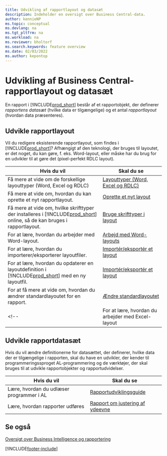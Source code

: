 ```yaml
---
title: Udvikling af rapportlayout og datasæt
description: Indeholder en oversigt over Business Central-data.
author: kennieNP
ms.topic: conceptual
ms.devlang: na
ms.tgt_pltfrm: na
ms.workload: na
ms.reviewer: bholtorf
ms.search.keywords: feature overview
ms.date: 02/03/2022
ms.author: kepontop
---
```


# Udvikling af Business Central-rapportlayout og datasæt

En rapport i [!INCLUDE[prod_short](includes/prod_short.md)] består af et rapportobjekt, der definerer _rapportens datasæt_ (hvilke data er tilgængelige) og et antal _rapportlayout_ (hvordan data præsenteres).  

## Udvikle rapportlayout

Vil du redigere eksisterende rapportlayout, som findes i [!INCLUDE[prod_short](includes/prod_short.md)]? Afhængigt af den teknologi, der bruges til layoutet, er det noget, du kan gøre, f. eks. Word-layout, eller måske har du brug for en udvikler til at gøre det (pixel-perfekt RDLC layout).

| Hvis du vil | Skal du se |
|--|--|
| Få mere at vide om de forskellige layouttyper (Word, Excel og RDLC) | [Layouttyper (Word, Excel og RDLC)](ui-manage-report-layouts.md) |
| Få mere at vide om, hvordan du kan oprette et nyt rapportlayout. | [Oprette et nyt layout](ui-how-create-custom-report-layout.md) |
| Få mere at vide om, hvilke skrifttyper der installeres i [!INCLUDE[prod_short](includes/prod_short.md)] online, så de kan bruges i rapportlayout. | [Bruge skrifttyper i layout](ui-fonts.md) |
| For at lære, hvordan du arbejder med Word-layout. | [Arbejd med Word-layouts](ui-how-add-fields-word-report-layout.md) |
| For at lære, hvordan du importerer/eksporterer layoutfiler. | [Importér/eksportér et layout](ui-how-import-and-export-report-layout.md) |
| For at lære, hvordan du opdaterer en layoutdefinition i [!INCLUDE[prod_short](includes/prod_short.md)] med en ny layoutfil. | [Importér/eksportér et layout](ui-how-import-and-export-report-layout.md) |
| For at få mere at vide om, hvordan du ændrer standardlayoutet for en rapport. | [Ændre standardlayoutet](ui-how-change-layout-currently-used-report.md) |
<!-- | For at lære, hvordan du arbejder med Excel-layout | [Arbejd med Excel-layouts](ui-how-add-fields-word-report-layout.md) | -->

## Udvikle rapportdatasæt

 Hvis du vil ændre definitionerne for datasættet, der definerer, hvilke data der er tilgængelige i rapporten, skal du have en udvikler, der kender til programmeringssproget AL-programmering og de værktøjer, der skal bruges til at udvikle rapportobjekter og rapportudvidelser.

| Hvis du vil | Skal du se |
|--|--|
| Lære, hvordan du udlæser programmer i AL | [Rapportudviklingsguide](/dynamics365/business-central/dev-itpro/developer/devenv-reports) |
| Lære, hvordan rapporter udføres | [Rapport om justering af ydeevne](/dynamics365/business-central/dev-itpro/performance/performance-developer#writing-efficient-reports) |

## Se også

[Oversigt over Business Intelligence og rapportering](reports-use-reports.md)


[!INCLUDE[footer-include](includes/footer-banner.md)]
